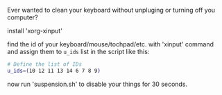 Ever wanted to clean your keyboard without unpluging or turning off you computer?

install 'xorg-xinput'

find the id of your keyboard/mouse/tochpad/etc. with 'xinput' command and assign them to `u_ids` list in the script like this:

```sh
# Define the list of IDs
u_ids=(10 12 11 13 14 6 7 8 9)
```

now run 'suspension.sh' to disable your things for 30 seconds.

